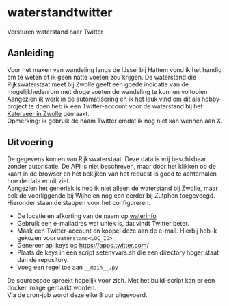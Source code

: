 # waterstandtwitter
Versturen waterstand naar Twitter

## Aanleiding
Voor het maken van wandeling langs de IJssel bij Hattem vond ik het handig om te weten of ik geen natte
voeten zou krijgen. De waterstand die Rijkswaterstaat meet bij Zwolle geeft een goede indicatie van de
mogelijkheden om met droge voeten de wandeling te kunnen voltooien.  
Aangezien ik werk in de automatisering en ik het leuk vind om dit als hobby-project te doen heb ik een
Twitter-account voor de waterstand bij het [Katerveer in Zwolle](https://twitter.com/waterstandkatv)
gemaakt.  
Opmerking: ik gebruik de naam Twitter omdat ik nog niet kan wennen aan X.

## Uitvoering
De gegevens komen van Rijkswaterstaat. Deze data is vrij beschikbaar zonder autorisatie. De API is niet
beschreven, maar door het klikken op de kaart in de browser en het bekijken van het request is goed te
achterhalen hoe de data er uit ziet.  
Aangezien het generiek is heb ik niet alleen de waterstand bij Zwolle, maar ook de voorliggende bij Wijhe
en nog een eerder bij Zutphen toegevoegd. Hieronder staan de stappen voor het configureren.  

* De locatie en afkorting van de naam op [waterinfo](https://waterinfo.rws.nl/#/expert/Waterhoogten?parameters=Waterhoogte___20Oppervlaktewater___20t.o.v.___20Normaal___20Amsterdams___20Peil___20in___20cm)
* Gebruik een e-mailadres wat uniek is, dat vindt Twitter beter.
* Maak een Twitter-account en koppel deze aan de e-mail. Hierbij heb ik gekozen voor `waterstand<LOC_ID>`
* Genereer api keys op https://apps.twitter.com/
* Plaats de keys in een script setenvvars.sh die een directory hoger staat dan de repository.
* Voeg een regel toe aan `__main__.py`

De sourcecode spreekt hopelijk voor zich. Met het build-script kan er een docker image gemaakt worden.  
Via de cron-job wordt deze elke 8 uur uitgevoerd.